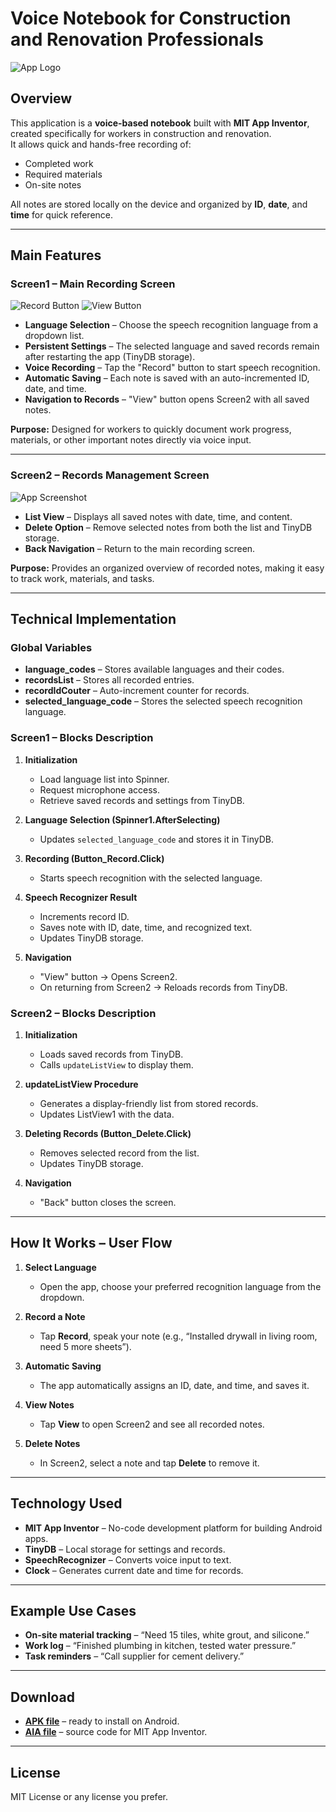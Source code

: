 # Voice Notebook for Construction and Renovation Professionals

![App Logo](logo.png)

## Overview
This application is a **voice-based notebook** built with **MIT App Inventor**, created specifically for workers in construction and renovation.  
It allows quick and hands-free recording of:
- Completed work  
- Required materials  
- On-site notes  

All notes are stored locally on the device and organized by **ID**, **date**, and **time** for quick reference.  

---

## Main Features

### Screen1 – Main Recording Screen
![Record Button](record-button.png) ![View Button](view-button.png)  

- **Language Selection** – Choose the speech recognition language from a dropdown list.  
- **Persistent Settings** – The selected language and saved records remain after restarting the app (TinyDB storage).  
- **Voice Recording** – Tap the "Record" button to start speech recognition.  
- **Automatic Saving** – Each note is saved with an auto-incremented ID, date, and time.  
- **Navigation to Records** – "View" button opens Screen2 with all saved notes.  

**Purpose:** Designed for workers to quickly document work progress, materials, or other important notes directly via voice input.  

---

### Screen2 – Records Management Screen
![App Screenshot](app-interface.jpg)  

- **List View** – Displays all saved notes with date, time, and content.  
- **Delete Option** – Remove selected notes from both the list and TinyDB storage.  
- **Back Navigation** – Return to the main recording screen.  

**Purpose:** Provides an organized overview of recorded notes, making it easy to track work, materials, and tasks.  

---

## Technical Implementation

### Global Variables
- **language_codes** – Stores available languages and their codes.  
- **recordsList** – Stores all recorded entries.  
- **recordIdCouter** – Auto-increment counter for records.  
- **selected_language_code** – Stores the selected speech recognition language.  

### Screen1 – Blocks Description
1. **Initialization**
   - Load language list into Spinner.  
   - Request microphone access.  
   - Retrieve saved records and settings from TinyDB.  

2. **Language Selection (Spinner1.AfterSelecting)**
   - Updates `selected_language_code` and stores it in TinyDB.  

3. **Recording (Button_Record.Click)**
   - Starts speech recognition with the selected language.  

4. **Speech Recognizer Result**
   - Increments record ID.  
   - Saves note with ID, date, time, and recognized text.  
   - Updates TinyDB storage.  

5. **Navigation**
   - "View" button → Opens Screen2.  
   - On returning from Screen2 → Reloads records from TinyDB.  

### Screen2 – Blocks Description
1. **Initialization**
   - Loads saved records from TinyDB.  
   - Calls `updateListView` to display them.  

2. **updateListView Procedure**
   - Generates a display-friendly list from stored records.  
   - Updates ListView1 with the data.  

3. **Deleting Records (Button_Delete.Click)**
   - Removes selected record from the list.  
   - Updates TinyDB storage.  

4. **Navigation**
   - "Back" button closes the screen.  

---

## How It Works – User Flow

1. **Select Language**  
   - Open the app, choose your preferred recognition language from the dropdown.  

2. **Record a Note**  
   - Tap **Record**, speak your note (e.g., “Installed drywall in living room, need 5 more sheets”).  

3. **Automatic Saving**  
   - The app automatically assigns an ID, date, and time, and saves it.  

4. **View Notes**  
   - Tap **View** to open Screen2 and see all recorded notes.  

5. **Delete Notes**  
   - In Screen2, select a note and tap **Delete** to remove it.  

---

## Technology Used
- **MIT App Inventor** – No-code development platform for building Android apps.  
- **TinyDB** – Local storage for settings and records.  
- **SpeechRecognizer** – Converts voice input to text.  
- **Clock** – Generates current date and time for records.  

---

## Example Use Cases
- **On-site material tracking** – “Need 15 tiles, white grout, and silicone.”  
- **Work log** – “Finished plumbing in kitchen, tested water pressure.”  
- **Task reminders** – “Call supplier for cement delivery.”  

---

## Download
- **[APK file](VoiceNotebook.apk)** – ready to install on Android.  
- **[AIA file](VoiceNotebook.aia)** – source code for MIT App Inventor.  

---

## License
MIT License or any license you prefer.

